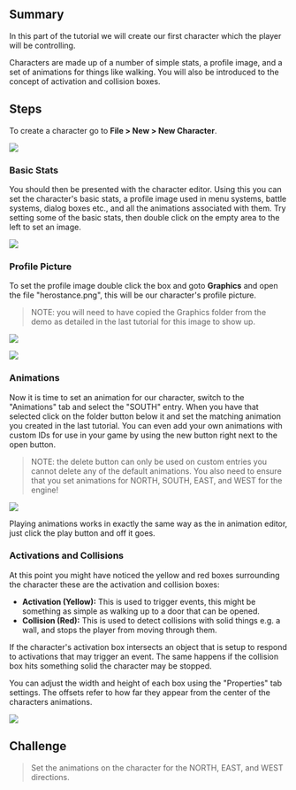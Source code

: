 ## Summary
In this part of the tutorial we will create our first character which the player will be controlling.

Characters are made up of a number of simple stats, a profile image, and a set of animations for things like walking. You will also be introduced to the concept of activation and collision boxes.

## Steps
To create a character go to **File > New > New Character**.

![](images/my_first_game/03_new_character/images/1.png)

### Basic Stats
You should then be presented with the character editor. Using this you can set the character's basic stats, a profile image used in menu systems, battle systems, dialog boxes etc., and all the animations associated with them. Try setting some of the basic stats, then double click on the empty area to the left to set an image.

![](images/my_first_game/03_new_character/images/2.png)

### Profile Picture
To set the profile image double click the box and goto **Graphics** and open the file "herostance.png", this will be our character's profile picture.

> NOTE: you will need to have copied the Graphics folder from the demo as detailed in the last tutorial for this image to show up.

![](images/my_first_game/03_new_character/images/3.png)

![](images/my_first_game/03_new_character/images/4.png)

### Animations
Now it is time to set an animation for our character, switch to the "Animations" tab and select the "SOUTH" entry. When you have that selected click on the folder button below it and set the matching animation you created in the last tutorial. You can even add your own animations with custom IDs for use in your game by using the new button right next to the open button.

> NOTE: the delete button can only be used on custom entries you cannot delete any of the default animations. You also need to ensure that you set animations for NORTH, SOUTH, EAST, and WEST for the engine!

![](images/my_first_game/03_new_character/images/5.png)

Playing animations works in exactly the same way as the in animation editor, just click the play button and off it goes.

### Activations and Collisions
At this point you might have noticed the yellow and red boxes surrounding the character these are the activation and collision boxes:

* **Activation (Yellow):** This is used to trigger events, this might be something as simple as walking up to a door that can be opened.
* **Collision (Red):** This is used to detect collisions with solid things e.g. a wall, and stops the player from moving through them.

If the character's activation box intersects an object that is setup to respond to activations that may trigger an event. The same happens if the collision box hits something solid the character may be stopped.

You can adjust the width and height of each box using the "Properties" tab settings. The offsets refer to how far they appear from the center of the characters animations.

![](images/my_first_game/03_new_character/images/6.png)

## Challenge
> Set the animations on the character for the NORTH, EAST, and WEST directions.
